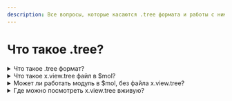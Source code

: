 ```yaml
---
description: Все вопросы, которые касаются .tree формата и работы с ним.
---
```


# Что такое .tree?

<details>

<summary>Что такое .tree формат?</summary>

Tree формат - это специальный удобный формат текстовых данных, который ближе всего похож на json и yaml.\
Подробнее есть видео и статьи в этой презентации: [https://mol.hyoo.ru/#!author=nin-jin/repo=HabHub/article=37/section=slides/slides=https%3A%2F%2Fnin-jin.github.io%2Fslides%2Ftree%2F](https://mol.hyoo.ru/#!author=nin-jin/repo=HabHub/article=37/section=slides/slides=https%3A%2F%2Fnin-jin.github.io%2Fslides%2Ftree%2F)

</details>

<details>

<summary>Что такое x.view.tree файл в $mol?</summary>

Ссинтаксис по $mol view tree  [https://github.com/hyoo-ru/mam\_mol/tree/master/view#all-special-chars](https://github.com/hyoo-ru/mam\_mol/tree/master/view#all-special-chars) . Но в первый раз лучше прочитать её полностью, т.к. там есть примеры, как использовать в $mol.

<img src="../.gitbook/assets/image.png" alt="" data-size="original">

Файлы x.view.tree в модуле - это декларативный способ описать структуру страницы. Другими словами - это шаблонизатор на синтаксисе .tree.

Файл view.tree, сборщик компилирует в обычный класс на typescript.

Подробнее можете прочитать в этой статье [https://github.com/hyoo-ru/mam\_mol/tree/master/view](https://github.com/hyoo-ru/mam\_mol/tree/master/view#all-special-chars)

\
\
От комьюнити:\
\- Вы можете почитать view.tree на пальцах в этой статье [https://page.hyoo.ru/#!=pl2jnm\_cvgbaz](https://page.hyoo.ru/#!=pl2jnm\_cvgbaz)

</details>

<details>

<summary>Может ли работать модуль в $mol, без файла x.view.tree?</summary>

Да, x.view.tree - декларативное отображение структуры компоненто, но оно не обязательно. Модуль будет работать и без него

</details>

<details>

<summary>Где можно посмотреть x.view.tree вживую?</summary>

[Песочница для View.Tree](https://mol.hyoo.ru/#!Description=Setup%20your%20editor/author=nin-jin/repo=HabHub/article=13/slide=0/slides=https%3A%2F%2Fnin-jin.github.io%2Fslides%2Fslides%2F/section=view.tree)\
Вы можете зайти в неё и вживую посмотреть, в какой класс TS собирается view.tree&#x20;

</details>
